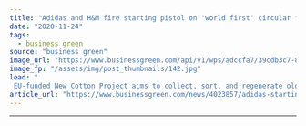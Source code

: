 ```yaml
---
title: "Adidas and H&M fire starting pistol on 'world first' circular fashion project"
date: "2020-11-24"
tags: 
  - business green
source: "business green"
image_url: "https://www.businessgreen.com/api/v1/wps/adccfa7/39cdb3c7-895d-4dbb-a42d-f17272937cca/2/Infinited-Fiber-shredded-textile-to-regenerated-cellulose-carbamate-fiber-185x114.jpg"
image_fp: "/assets/img/post_thumbnails/142.jpg"
lead: "
 EU-funded New Cotton Project aims to collect, sort, and regenerate old clothing into new items for sale on the high street ..."
article_url: "https://www.businessgreen.com/news/4023857/adidas-starting-pistol-world-circular-fashion-project"
---
```


---
